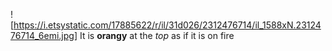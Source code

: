 ![https://i.etsystatic.com/17885622/r/il/31d026/2312476714/il_1588xN.2312476714_6emi.jpg]
It is **orangy** at the *top* as if it is on fire
